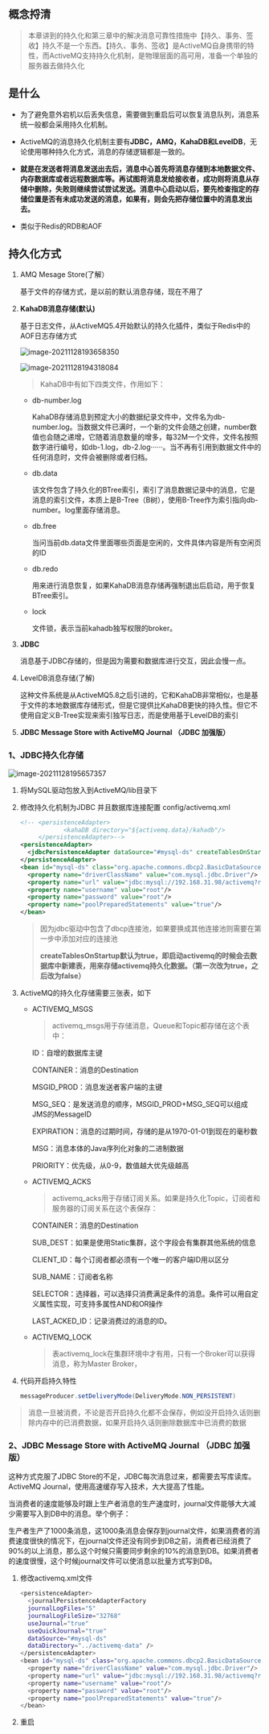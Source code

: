 ## 概念捋清

> 本章讲到的持久化和第三章中的解决消息可靠性措施中【持久、事务、签收】持久不是一个东西。【持久、事务、签收】是ActiveMQ自身携带的特性，而ActiveMQ支持持久化机制，是物理层面的高可用，准备一个单独的服务器去做持久化



## 是什么

* 为了避免意外宕机以后丢失信息，需要做到重启后可以恢复消息队列，消息系统一般都会采用持久化机制。

* ActiveMQ的消息持久化机制主要有**JDBC，AMQ，KahaDB和LevelDB**，无论使用哪种持久化方式，消息的存储逻辑都是一致的。

* **就是在发送者将消息发送出去后，消息中心首先将消息存储到本地数据文件、内存数据库或者远程数据库等。再试图将消息发给接收者，成功则将消息从存储中删除，失败则继续尝试尝试发送。消息中心启动以后，要先检查指定的存储位置是否有未成功发送的消息，如果有，则会先把存储位置中的消息发出去。**
* 类似于Redis的RDB和AOF

 

## 持久化方式

1. AMQ Mesage Store(了解）

	基于文件的存储方式，是以前的默认消息存储，现在不用了

2. **KahaDB消息存储(默认)**

	基于日志文件，从ActiveMQ5.4开始默认的持久化插件，类似于Redis中的AOF日志存储方式

	![image-20211128193658350](第七章-ActiveMQ消息存储和持久化.assets/image-20211128193658350.png)

	![image-20211128194318084](第七章-ActiveMQ消息存储和持久化.assets/image-20211128194318084.png)

	> KahaDB中有如下四类文件，作用如下：

	* db-number.log

		KahaDB存储消息到预定大小的数据纪录文件中，文件名为db-number.log。当数据文件已满时，一个新的文件会随之创建，number数值也会随之递增，它随着消息数量的增多，每32M一个文件，文件名按照数字进行编号，如db-1.log，db-2.log······。当不再有引用到数据文件中的任何消息时，文件会被删除或者归档。

	* db.data

		该文件包含了持久化的BTree索引，索引了消息数据记录中的消息，它是消息的索引文件，本质上是B-Tree（B树），使用B-Tree作为索引指向db-number。log里面存储消息。

	* db.free

		当问当前db.data文件里面哪些页面是空闲的，文件具体内容是所有空闲页的ID

	* db.redo

		用来进行消息恢复，如果KahaDB消息存储再强制退出后启动，用于恢复BTree索引。

	* lock

		文件锁，表示当前kahadb独写权限的broker。

3. **JDBC**

	消息基于JDBC存储的，但是因为需要和数据库进行交互，因此会慢一点。

4. LevelDB消息存储(了解)

	这种文件系统是从ActiveMQ5.8之后引进的，它和KahaDB非常相似，也是基于文件的本地数据库存储形式，但是它提供比KahaDB更快的持久性。但它不使用自定义B-Tree实现来索引独写日志，而是使用基于LevelDB的索引

5. **JDBC Message Store with ActiveMQ Journal （JDBC 加强版）**



### 1、JDBC持久化存储

![image-20211128195657357](第七章-ActiveMQ消息存储和持久化.assets/image-20211128195657357.png)

1. 将MySQL驱动包放入到ActiveMQ/lib目录下

2. 修改持久化机制为JDBC 并且数据库连接配置   config/activemq.xml

	```xml
	<!-- <persistenceAdapter>
	            <kahaDB directory="${activemq.data}/kahadb"/>
	     </persistenceAdapter>-->
	<persistenceAdapter>
	  <jdbcPersistenceAdapter dataSource="#mysql-ds" createTablesOnStartup="true"/>
	</persistenceAdapter>
	<bean id="mysql-ds" class="org.apache.commons.dbcp2.BasicDataSource" destroy-method="close">
	  <property name="driverClassName" value="com.mysql.jdbc.Driver"/>   
	  <property name="url" value="jdbc:mysql://192.168.31.98/activemq?relaxAutoCommit=true"/>   
	  <property name="username" value="root"/>       
	  <property name="password" value="root"/>  
	  <property name="poolPreparedStatements" value="true"/>
	</bean>
	```

	> 因为jdbc驱动中包含了dbcp连接池，如果要换成其他连接池则需要在第一步中添加对应的连接池
	>
	> **createTablesOnStartup默认为true，即启动activemq的时候会去数据库中新建表，用来存储activemq持久化数据。（第一次改为true，之后改为false）**

3. ActiveMQ的持久化存储需要三张表，如下

	* ACTIVEMQ_MSGS

		> activemq_msgs用于存储消息，Queue和Topic都存储在这个表中：

		ID：自增的数据库主键

		CONTAINER：消息的Destination

		MSGID_PROD：消息发送者客户端的主键

		MSG_SEQ：是发送消息的顺序，MSGID_PROD+MSG_SEQ可以组成JMS的MessageID

		EXPIRATION：消息的过期时间，存储的是从1970-01-01到现在的毫秒数

		MSG：消息本体的Java序列化对象的二进制数据

		PRIORITY：优先级，从0-9，数值越大优先级越高

	* ACTIVEMQ_ACKS

		> activemq_acks用于存储订阅关系。如果是持久化Topic，订阅者和服务器的订阅关系在这个表保存：

		CONTAINER：消息的Destination

		SUB_DEST：如果是使用Static集群，这个字段会有集群其他系统的信息

		CLIENT_ID：每个订阅者都必须有一个唯一的客户端ID用以区分

		SUB_NAME：订阅者名称

		SELECTOR：选择器，可以选择只消费满足条件的消息。条件可以用自定义属性实现，可支持多属性AND和OR操作

		LAST_ACKED_ID：记录消费过的消息的ID。

	* ACTIVEMQ_LOCK

		> 表activemq_lock在集群环境中才有用，只有一个Broker可以获得消息，称为Master Broker，

4. 代码开启持久特性

	```java
	messageProducer.setDeliveryMode(DeliveryMode.NON_PERSISTENT)
	```

> 消息一旦被消费，不论是否开启持久化都不会保存，例如没开启持久话则删除内存中的已消费数据，如果开启持久话则删除数据库中已消费的数据

### 2、JDBC Message Store with ActiveMQ Journal （JDBC 加强版）

这种方式克服了JDBC Store的不足，JDBC每次消息过来，都需要去写库读库。ActiveMQ Journal，使用高速缓存写入技术，大大提高了性能。

当消费者的速度能够及时跟上生产者消息的生产速度时，journal文件能够大大减少需要写入到DB中的消息。举个例子：

生产者生产了1000条消息，这1000条消息会保存到journal文件，如果消费者的消费速度很快的情况下，在journal文件还没有同步到DB之前，消费者已经消费了90%的以上消息，那么这个时候只需要同步剩余的10%的消息到DB。如果消费者的速度很慢，这个时候journal文件可以使消息以批量方式写到DB。



1. 修改activemq.xml文件

	```bash
	<persistenceAdapter>
	  <journalPersistenceAdapterFactory 
	  journalLogFiles="5" 
	  journalLogFileSize="32768" 
	  useJournal="true" 
	  useQuickJournal="true" 
	  dataSource="#mysql-ds" 
	  dataDirectory="../activemq-data" /> 
	</persistenceAdapter>
	<bean id="mysql-ds" class="org.apache.commons.dbcp2.BasicDataSource" destroy-method="close">
	  <property name="driverClassName" value="com.mysql.jdbc.Driver"/>   
	  <property name="url" value="jdbc:mysql://192.168.31.98/activemq?relaxAutoCommit=true"/>   
	  <property name="username" value="root"/>       
	  <property name="password" value="root"/>  
	  <property name="poolPreparedStatements" value="true"/>
	</bean>
	```

2. 重启